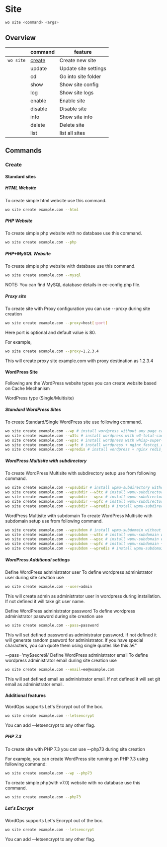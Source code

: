 # Site

```bash
wo site <command> <args>
```

## Overview

| | command | feature |
|-|---|-------|
| `wo site`| [create](#create) | Create new site |
| | update | Update site settings |
| | cd | Go into site folder |
| | show | Show site config |
| | log | Show site logs |
| | enable | Enable site |
| | disable | Disable site |
| | info | Show site info |
| | delete | Delete site |
| | list | list all sites |












## Commands

### Create

#### Standard sites

##### HTML Website

To create simple html website use this command.

```bash
wo site create example.com --html
```

##### PHP Website

To create simple php website with no database use this command.

```bash
wo site create example.com --php
```

##### PHP+MySQL Website

To create simple php website with database use this command.

```bash
wo site create example.com --mysql
```

NOTE: You can find MySQL database details in ee-config.php file.

##### Proxy site

To create site with Proxy configuration you can use --proxy during site creation

```bash
wo site create example.com --proxy=host[:port]
```

Here port is optional and default value is 80.

For example,

```bash
wo site create example.com --proxy=1.2.3.4
```

This will create proxy site example.com with proxy destination as 1.2.3.4

#### WordPress Site

Following are the WordPress website types you can create website based on Cache Mechanism

WordPress type (Single/Multisite)

##### Standard WordPress Sites

To create Standard/Single WordPress site use following command.

```bash
wo site create example.com --wp # install wordpress without any page caching
wo site create example.com --w3tc # install wordpress with w3-total-cache plugin
wo site create example.com --wpsc # install wordpress with whisp-super-cache plugin
wo site create example.com --wpfc # install wordpress + nginx fastcgi_cache
wo site create example.com --wpredis # install wordpress + nginx redis_cache
```

##### WordPress Multisite with subdirectory

To create WordPress Multisite with subdirectory setup use from following command.

```bash
wo site create example.com --wpsubdir # install wpmu-subdirectory without any page caching
wo site create example.com --wpsubdir --w3tc # install wpmu-subdirectory with w3-total-cache plugin
wo site create example.com --wpsubdir --wpsc # install wpmu-subdirectory with wp-super-cache plugin
wo site create example.com --wpsubdir --wpfc # install wpmu-subdirectory + nginx fastcgi_cache
wo site create example.com --wpsubdir --wpredis # install wpmu-subdirectory + nginx redis_cache
```

WordPress Multisite with subdomain To create WordPress Multisite with subdomain setup use from following command.

```bash
wo site create example.com --wpsubdom # install wpmu-subdomain without any page caching
wo site create example.com --wpsubdom --w3tc # install wpmu-subdomain with w3-total-cache plugin
wo site create example.com --wpsubdom --wpsc # install wpmu-subdomain with wp-super-cache plugin
wo site create example.com --wpsubdom --wpfc # install wpmu-subdomain + nginx fastcgi_cache
wo site create example.com --wpsubdom --wpredis # install wpmu-subdomain + nginx redis_cache
```

##### WordPress Additional settings

Define WordPress administrator user To define wordpress administrator user during site creation use

```bash
wo site create example.com --user=admin
```

This will create admin as administrator user in wordpress during installation. If not defined it will take git user name.

Define WordPress administrator password To define wordpress administrator password during site creation use

```bash
wo site create example.com --pass=password
```

This will set defined password as administrator password. If not defined it will generate random pasword for administrator. If you have special characters, you can quote them using single quotes like this â€"

--pass='my$secret&' Define WordPress administrator email To define wordpress administrator email during site creation use

```bash
wo site create example.com --email=ee@example.com
```

This will set defined email as administrator email. If not defined it will set git email as administrator email.

#### Additional features

WordOps supports Let's Encrypt out of the box.

```bash
wo site create example.com --letsencrypt
```

You can add --letsencrypt to any other flag.

##### PHP 7.3

To create site with PHP 7.3 you can use --php73 during site creation

For example, you can create WordPress site running on PHP 7.3 using following command:

```bash
wo site create example.com --wp --php73
```

To create simple php(with v7.0) website with no database use this command.

```bash
wo site create example.com --php73
```

##### Let's Encrypt

WordOps supports Let's Encrypt out of the box.

```bash
wo site create example.com --letsencrypt
```

You can add --letsencrypt to any other flag.
